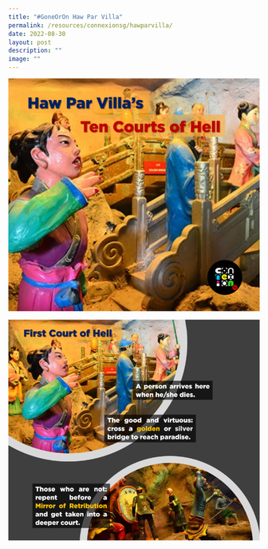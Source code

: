 ```yaml
---
title: "#GoneOrOn Haw Par Villa"
permalink: /resources/connexionsg/hawparvilla/
date: 2022-08-30
layout: post
description: ""
image: ""
---
```

![](/images/connexionsg/2022/Panel%201%20-%20v2.png)

![](/images/connexionsg/2022/Panel%202%20-%20v4.png)